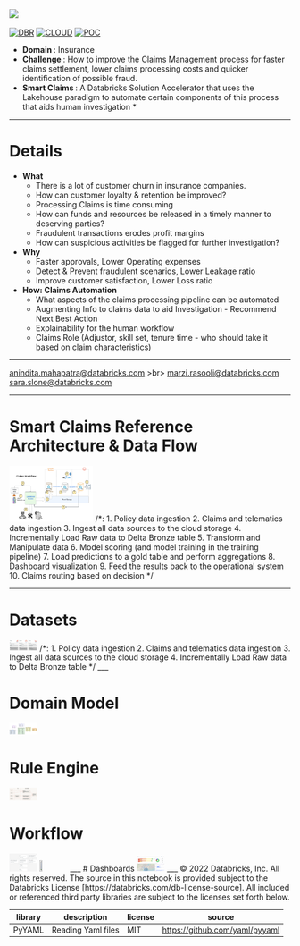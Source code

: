 <img src=https://d1r5llqwmkrl74.cloudfront.net/notebooks/fsi/fs-lakehouse-logo-transparent.png width="600px">

[![DBR](https://img.shields.io/badge/DBR-10.4ML-red?logo=databricks&style=for-the-badge)](https://docs.databricks.com/release-notes/runtime/10.4ml.html)
[![CLOUD](https://img.shields.io/badge/CLOUD-ALL-blue?logo=googlecloud&style=for-the-badge)](https://cloud.google.com/databricks)
[![POC](https://img.shields.io/badge/POC-10_days-green?style=for-the-badge)](https://databricks.com/try-databricks)

* <b>Domain </b>: Insurance 
* <b>Challenge </b>: How to improve the Claims Management process for faster claims settlement, lower claims processing costs and quicker identification of possible fraud.
* <b> Smart Claims </b>: A Databricks Solution Accelerator that uses the Lakehouse paradigm to automate certain components of this process that aids human investigation *
___

# Details
* <b>What</b>
  * There is a lot of customer churn in insurance companies. 
  * How can customer loyalty & retention be  improved?
  * Processing Claims is time consuming
  * How can funds and resources be released in a timely manner to deserving parties?
  * Fraudulent transactions erodes profit margins
  * How can suspicious activities be flagged for  further investigation?
* <b>Why</b>
  * Faster approvals, Lower Operating expenses
  * Detect & Prevent fraudulent scenarios, Lower Leakage ratio
  * Improve customer satisfaction, Lower Loss ratio
* <b>How: Claims Automation</b>
  * What aspects of the claims processing pipeline can be automated
  * Augmenting Info to claims data to aid Investigation - Recommend Next Best Action
  * Explainability for the human workflow
  * Claims Role (Adjustor, skill set, tenure time - who should take it based on claim characteristics)
___
<anindita.mahapatra@databricks.com> >br>
<marzi.rasooli@databricks.com> <br>
<sara.slone@databricks.com><br>
___

# Smart Claims Reference Architecture & Data Flow
<img src="./resource/images/smart_claims_process.png" width="150" height="100">
/*:
1. Policy data ingestion 
2. Claims and telematics data ingestion 
3. Ingest all data sources to the cloud storage
4. Incrementally Load Raw data to Delta Bronze table
5. Transform and Manipulate data
6. Model scoring (and model training in the training pipeline)
7. Load predictions to a gold table and perform aggregations
8. Dashboard visualization
9. Feed the results back to the operational system
10. Claims routing based on decision
*/

___

# Datasets
<img src="./resource/images/datasets.png" width="10%" height="10%">
/*:
1. Policy data ingestion 
2. Claims and telematics data ingestion 
3. Ingest all data sources to the cloud storage
4. Incrementally Load Raw data to Delta Bronze table
*/
___

# Domain Model
<img src="./resource/images/domain_model.png" width="10%" height="10%">

# Rule Engine
<img src="./resource/images/rule_engine.png" width="10%" height="10%">

# Workflow
<img src="./resource/images/workflow.png" width="10%" height="10%">
<img src="./resource/images/medallion_architecture.png" width="10%" height="10%">
___
# Dashboards
<img src="./resource/images/summary_dashboard.png" width="10%" height="10%">
___
&copy; 2022 Databricks, Inc. All rights reserved. The source in this notebook is provided subject to the Databricks License [https://databricks.com/db-license-source].  All included or referenced third party libraries are subject to the licenses set forth below.

| library                                | description             | license    | source                                              |
|----------------------------------------|-------------------------|------------|-----------------------------------------------------|
| PyYAML                                 | Reading Yaml files      | MIT        | https://github.com/yaml/pyyaml                      |

